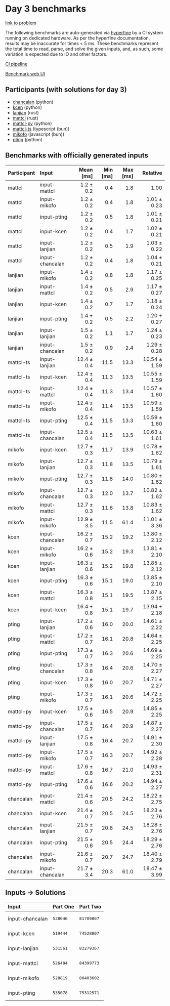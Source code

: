 # Day 3 benchmarks

[link to problem](https://adventofcode.com/2023/day/3)

The following benchmarks are auto-generated via
[hyperfine](https://github.com/sharkdp/hyperfine) by a CI system running on
dedicated hardware. As per the hyperfine documentation, results may be
inaccurate for times < 5 ms. These benchmarks represent the total time to read,
parse, and solve the given inputs, and, as such, some variation is expected due
to IO and other factors.

[CI pipeline](http://ci.papercode.net:8080/teams/main/pipelines/aoc2023)

[Benchmark web UI](https://aoc.ancalagon.black)


## Participants (with solutions for day 3)

- [chancalan](https://github.com/chancalan/aoc2023) (python)
- [kcen](https://github.com/kcen/aoc2023) (python)
- [lanjian](https://github.com/lanjian/aoc-2023) (rust)
- [mattcl](https://github.com/mattcl/aoc2023) (rust)
- [mattcl-py](https://github.com/mattcl/aoc2023-py) (python)
- [mattcl-ts](https://github.com/mattcl/aoc2023-js) (typescript (bun))
- [mikofo](https://github.com/mikofo/advent-of-code-2023) (javascript (bun))
- [pting](https://github.com/pting/aoc2023) (python)


## Benchmarks with officially generated inputs

| Participant | Input | Mean [ms] | Min [ms] | Max [ms] | Relative |
|:---|:---|---:|---:|---:|---:|
| mattcl | input-mattcl | 1.2 ± 0.2 | 0.4 | 1.8 | 1.00 |
| mattcl | input-mikofo | 1.2 ± 0.2 | 0.4 | 1.8 | 1.01 ± 0.23 |
| mattcl | input-pting | 1.2 ± 0.2 | 0.5 | 1.8 | 1.01 ± 0.21 |
| mattcl | input-kcen | 1.2 ± 0.2 | 0.4 | 1.7 | 1.02 ± 0.21 |
| mattcl | input-lanjian | 1.2 ± 0.2 | 0.5 | 1.9 | 1.03 ± 0.22 |
| mattcl | input-chancalan | 1.2 ± 0.2 | 0.4 | 1.8 | 1.04 ± 0.21 |
| lanjian | input-mikofo | 1.4 ± 0.2 | 0.8 | 1.8 | 1.17 ± 0.25 |
| lanjian | input-mattcl | 1.4 ± 0.2 | 0.5 | 2.9 | 1.17 ± 0.27 |
| lanjian | input-kcen | 1.4 ± 0.2 | 0.7 | 1.7 | 1.18 ± 0.24 |
| lanjian | input-pting | 1.4 ± 0.2 | 0.5 | 2.2 | 1.20 ± 0.27 |
| lanjian | input-lanjian | 1.5 ± 0.2 | 1.1 | 1.7 | 1.24 ± 0.23 |
| lanjian | input-chancalan | 1.5 ± 0.2 | 0.9 | 2.4 | 1.29 ± 0.28 |
| mattcl-ts | input-lanjian | 12.4 ± 0.4 | 11.5 | 13.3 | 10.54 ± 1.59 |
| mattcl-ts | input-kcen | 12.4 ± 0.4 | 11.3 | 13.5 | 10.55 ± 1.59 |
| mattcl-ts | input-mattcl | 12.4 ± 0.4 | 11.3 | 13.4 | 10.57 ± 1.60 |
| mattcl-ts | input-mikofo | 12.4 ± 0.4 | 11.4 | 13.5 | 10.59 ± 1.59 |
| mattcl-ts | input-pting | 12.5 ± 0.4 | 11.5 | 13.3 | 10.59 ± 1.60 |
| mattcl-ts | input-chancalan | 12.5 ± 0.4 | 11.5 | 13.5 | 10.63 ± 1.61 |
| mikofo | input-kcen | 12.7 ± 0.3 | 11.7 | 13.9 | 10.78 ± 1.62 |
| mikofo | input-lanjian | 12.7 ± 0.3 | 11.8 | 13.5 | 10.79 ± 1.61 |
| mikofo | input-pting | 12.7 ± 0.3 | 11.8 | 14.0 | 10.80 ± 1.62 |
| mikofo | input-chancalan | 12.7 ± 0.3 | 12.0 | 13.7 | 10.82 ± 1.62 |
| mikofo | input-mattcl | 12.7 ± 0.3 | 11.6 | 13.8 | 10.83 ± 1.62 |
| mikofo | input-mikofo | 12.9 ± 3.5 | 11.5 | 61.4 | 11.01 ± 3.36 |
| kcen | input-chancalan | 16.2 ± 0.7 | 15.2 | 19.2 | 13.80 ± 2.12 |
| kcen | input-mikofo | 16.2 ± 0.6 | 15.2 | 19.3 | 13.81 ± 2.10 |
| kcen | input-lanjian | 16.3 ± 0.6 | 15.2 | 19.8 | 13.85 ± 2.12 |
| kcen | input-pting | 16.3 ± 0.6 | 15.1 | 19.0 | 13.85 ± 2.10 |
| kcen | input-mattcl | 16.3 ± 0.8 | 15.1 | 19.5 | 13.87 ± 2.15 |
| kcen | input-kcen | 16.4 ± 0.8 | 15.1 | 19.7 | 13.94 ± 2.18 |
| pting | input-lanjian | 17.2 ± 0.6 | 16.0 | 20.0 | 14.61 ± 2.22 |
| pting | input-mattcl | 17.2 ± 0.7 | 16.1 | 20.8 | 14.64 ± 2.25 |
| pting | input-pting | 17.3 ± 0.7 | 16.3 | 20.6 | 14.69 ± 2.25 |
| pting | input-chancalan | 17.3 ± 0.8 | 16.4 | 20.6 | 14.70 ± 2.27 |
| pting | input-kcen | 17.3 ± 0.8 | 16.0 | 20.7 | 14.71 ± 2.27 |
| pting | input-mikofo | 17.3 ± 0.7 | 16.1 | 20.6 | 14.72 ± 2.25 |
| mattcl-py | input-kcen | 17.5 ± 0.6 | 16.5 | 20.9 | 14.85 ± 2.25 |
| mattcl-py | input-chancalan | 17.5 ± 0.7 | 16.4 | 20.9 | 14.87 ± 2.27 |
| mattcl-py | input-lanjian | 17.5 ± 0.8 | 16.4 | 20.7 | 14.91 ± 2.30 |
| mattcl-py | input-mikofo | 17.5 ± 0.7 | 16.3 | 20.7 | 14.92 ± 2.28 |
| mattcl-py | input-mattcl | 17.6 ± 0.8 | 16.7 | 21.0 | 14.93 ± 2.31 |
| mattcl-py | input-pting | 17.6 ± 0.6 | 16.6 | 20.2 | 14.94 ± 2.27 |
| chancalan | input-mattcl | 21.4 ± 0.6 | 20.5 | 24.2 | 18.22 ± 2.75 |
| chancalan | input-kcen | 21.4 ± 0.7 | 20.5 | 24.5 | 18.23 ± 2.76 |
| chancalan | input-lanjian | 21.5 ± 0.7 | 20.8 | 24.5 | 18.28 ± 2.76 |
| chancalan | input-pting | 21.5 ± 0.6 | 20.5 | 24.4 | 18.29 ± 2.76 |
| chancalan | input-mikofo | 21.6 ± 0.7 | 20.7 | 24.7 | 18.40 ± 2.79 |
| chancalan | input-chancalan | 21.7 ± 3.4 | 20.3 | 61.0 | 18.47 ± 3.99 |


## Inputs -> Solutions

| Input | Part One | Part Two |
|:---|:---|:---|
|input-chancalan|<pre>538046</pre>|<pre>81709807</pre>|
|input-kcen|<pre>519444</pre>|<pre>74528807</pre>|
|input-lanjian|<pre>531561</pre>|<pre>83279367</pre>|
|input-mattcl|<pre>526404</pre>|<pre>84399773</pre>|
|input-mikofo|<pre>528819</pre>|<pre>80403602</pre>|
|input-pting|<pre>535078</pre>|<pre>75312571</pre>|